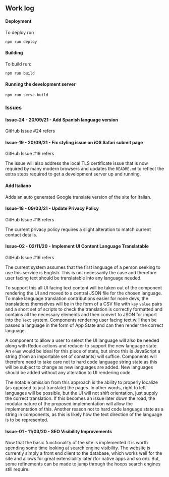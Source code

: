 ## Work log

#### Deployment

To deploy run 
```
npm run deploy
```

#### Building

To build run:
```
npm run build
```

#### Running the development server

```
npm run serve-build
```

### Issues

#### Issue-24 - 20/09/21 - Add Spanish language version

GitHub Issue #24 refers

#### Issue-19 - 20/09/21 - Fix styling issue on iOS Safari submit page

GitHub Issue #19 refers

The issue will also address the local TLS certificate issue that is now required by many modern browsers and updates the `README.md` to reflect the extra steps required to get a development server up and running.

#### Add Italiano

Adds an auto generated Google translate version of the site for Italian.

#### Issue-18 - 09/03/21 - Update Privacy Policy

GitHub Issue #18 refers

The current privacy policy requires a slight alteration to match current contact details.

#### Issue-02 - 02/11/20 - Implement UI Content Language Translatable

GitHub Issue #16 refers

The current system assumes that the first language of a person seeking to use this service is English. This is not necessarily the case and therefore user facing text should be translatable into any language needed.

To support this all UI facing text content will be taken out of the component rendering the UI and moved to a central JSON file for the chosen language. To make language translation contributions easier for none devs, the translations themselves will be in the form of a CSV file with `key` `value` pairs and a short set of scripts to check the translation is correctly formatted and contains all the necessary elements and then convert to JSON for import into the `Text` system. Components rendering user facing text will then be passed a language in the form of App State and can then render the correct language.

A component to allow a user to select the UI language will also be needed along with Redux actions and reducer to support the new language state. An `enum` would be ideal for this piece of state, but since this is JavaScript a string (from an importable set of constants) will suffice. Components will therefore need to take care not to hard code language string state as this will be subject to change as new languages are added. New languages should be added without any alteration to UI rendering code.

The notable omission from this approach is the ability to properly localize (as opposed to just translate) the pages. In other words, right to left languages will be possible, but the UI will not shift orientation, just supply the correct translation. If this becomes an issue later down the road, the modular nature of the proposed implementation will allow the implementation of this. Another reason not to hard code language state as a string in components, as this is likely how the text direction of the language is to be represented.

#### Issue-01 - 11/03/20 - SEO Visibility Improvements

Now that the basic functionality of the site is implemented it is worth spending some time looking at search engine visibility. The website is currently simply a front end client to the database, which works well for the site and allows for great extensibility later (for native apps and so on). But, some refinements can be made to jump through the hoops search engines still require.